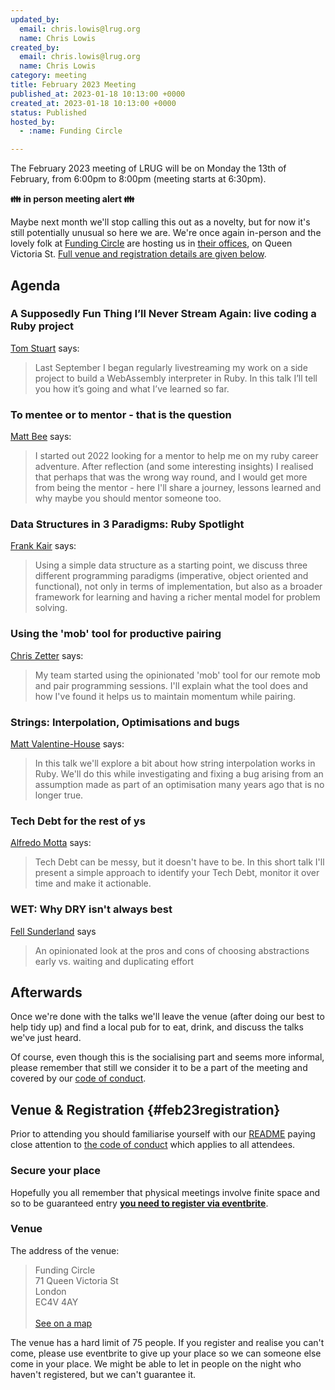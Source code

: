 ```yaml
---
updated_by:
  email: chris.lowis@lrug.org
  name: Chris Lowis
created_by:
  email: chris.lowis@lrug.org
  name: Chris Lowis
category: meeting
title: February 2023 Meeting
published_at: 2023-01-18 10:13:00 +0000
created_at: 2023-01-18 10:13:00 +0000
status: Published
hosted_by:
  - :name: Funding Circle

---
```


The February 2023 meeting of LRUG will be on Monday the 13th of
February, from 6:00pm to 8:00pm (meeting starts at 6:30pm).

**👪 in person meeting alert 👪**

Maybe next month we'll stop calling this out as a novelty, but for now
it's still potentially unusual so here we are. We're once again
in-person and the
lovely folk at [Funding Circle](https://fundingcircle.com) are hosting us
in [their offices][fc-venue], on Queen Victoria St. [Full venue and
registration details are given below](#feb23registration).

## Agenda

### A Supposedly Fun Thing I’ll Never Stream Again: live coding a Ruby project

[Tom Stuart](https://tomstu.art/) says:

> Last September I began regularly livestreaming my work on a side project to build a WebAssembly interpreter in Ruby. In this talk I’ll tell you how it’s going and what I’ve learned so far.

### To mentee or to mentor - that is the question

[Matt Bee](https://www.twitter.com/mattbee) says:

> I started out 2022 looking for a mentor to help me on my ruby career
adventure. After reflection (and some interesting insights) I realised that
perhaps that was the wrong way round, and I would get more from being the
mentor - here I'll share a journey, lessons learned and why maybe you
should mentor someone too.

### Data Structures in 3 Paradigms: Ruby Spotlight

[Frank Kair](https://github.com/frankkair) says:

> Using a simple data structure as a starting point, we discuss three
different programming paradigms (imperative, object oriented and
functional), not only in terms of implementation, but also as a broader
framework for learning and having a richer mental model for problem solving.

### Using the 'mob' tool for productive pairing

[Chris Zetter](https://chriszetter.com) says:

> My team started using the opinionated 'mob' tool for our
remote mob and pair programming sessions. I'll explain what the tool does
and how I've found it helps us to maintain momentum while pairing.

### Strings: Interpolation, Optimisations and bugs

[Matt Valentine-House](https://ruby.social/@eightbitraptor) says:

> In this talk we'll explore a bit about how string interpolation works in Ruby. We'll do this while investigating and fixing a
bug arising from an assumption made as part of an optimisation many years
ago that is no longer true.

### Tech Debt for the rest of ys

[Alfredo Motta](https://twitter.com/mottalrd) says:

> Tech Debt can be messy, but it doesn't have to be. In this short talk I'll
present a simple approach to identify your Tech Debt, monitor it over time
and make it actionable.

### WET: Why DRY isn't always best

[Fell Sunderland](https://twitter.com/felltir) says

> An opinionated look at the pros and cons of
choosing abstractions early vs. waiting and duplicating effort

## Afterwards

Once we're done with the talks we'll leave the venue (after doing our best
to help tidy up) and find a local pub for to eat, drink, and discuss the
talks we've just heard.

Of course, even though this is the socialising part and seems more
informal, please remember that still we consider it to be a part of the
meeting and covered by our [code of
conduct](http://readme.lrug.org/#code-of-conduct).

## Venue & Registration {#feb23registration}

Prior to attending you should familiarise yourself with our
[README](http://readme.lrug.org/) paying close attention to [the code of
conduct](http://readme.lrug.org/#code-of-conduct) which applies to all
attendees.

### Secure your place

Hopefully you all remember that physical meetings involve finite space and so to be guaranteed entry **[you need to register via eventbrite][february-2023-eventbrite]**.

### Venue

The address of the venue:

> Funding Circle<br/>71 Queen Victoria St<br/>London<br/>EC4V 4AY<br/><br/>[See on a map][fc-venue]

The venue has a hard limit of 75 people.  If you register and realise you
can't come, please use eventbrite to give up your place so we can someone
else come in your place.  We might be able to let in people on the night
who haven't registered, but we can't guarantee it.

[fc-venue]: https://goo.gl/maps/gVwnprtjhNKoK2AJ8
[february-2023-eventbrite]: https://www.eventbrite.com/e/london-ruby-user-group-february-2023-meeting-tickets-518578521317
